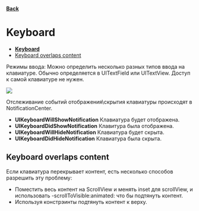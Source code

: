 
 **[Back](https://orientcue.github.io/ios/ "Table of Content")**
 
# **Keyboard**

<!-- TOC -->
- [**Keyboard**](#keyboard)    
- [Keyboard overlaps content](#keyboard-overlaps-content)
<!-- /TOC -->

Режимы ввода: 
Можно определить несколько разных типов 
ввода на клавиатуре. Обычно определяется в UITextField или UITextView. Доступ к самой клавиатуре не нужен.  


<img src="https://github.com/OrientCue/ios/blob/master/_resources/b6fe98cc0b554493afd5a4f4a688660a.png?raw=true">

Отслеживание событий отображения\скрытия клавиатуры происходят в NotificationCenter. 


- **UIKeyboardWillShowNotification** Клавиатура будет отображена. 
- **UIKeyboardDidShowNotification** Клавитура была отображена.
- **UIKeyboardWillHideNotification** Клавиатура будет скрыта.
- **UIKeyboardDidHideNotification** Клавиатура была скрыта. 


## Keyboard overlaps content

Если клавиатура перекрывает контент, есть несколько способов разрешить эту проблему: 

- Поместить весь контент на ScrollView и менять inset для scrollView, и использовать -scrollToVisible:animated: что бы подтянуть контент. 
- Используя констрэинты подтянуть контент к верху. 


